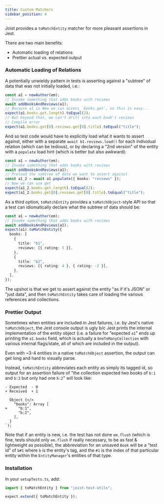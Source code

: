```yaml
---
title: Custom Matchers
sidebar_position: 4
---
```


Joist provides a `toMatchEntity` matcher for more pleasant assertions in Jest.

There are two main benefits:

- Automatic loading of relations
- Prettier actual vs. expected output

### Automatic Loading of Relations

A potentially unwieldy pattern in tests is asserting against a "subtree" of data that was not initially loaded, i.e.:

```typescript
const a1 = newAuthor(em);
// Invoke something that adds books with reviews
await addBooksAndReviews(a1);
// Because a1 is New we can access `books.get`, so this is easy...
expect(a1.books.get.length).toEqual(2);
// But beyond that, we can't drill into each book's reviews
// Compile error
expect(a1.books.get[0].reviews.get[0].title).toEqual("title");
```

And so test code would have to explicitly load what it wants to assert against, either with a separate `await b1.reviews.load()` for each individual relation (which can be tedious), or by declaring a "2nd version" of the entity with a `populate` load hint (which is better but also awkward):

```typescript
const a1 = newAuthor(em);
// Invoke something that adds books with reviews
await addBooksAndReviews(a1);
// Preload the subtree of data we want to assert against
const a1_2 = await a1.populate({ books: "reviews" });
// Now we can use get
expect(a1_2.books.get.length).toEqual(2);
expect(a1_2.books.get[0].reviews.get[0].title).toEqual("title");
```

As a third option, `toMatchEntity` provides a `toMatchObject`-style API so that a test can idiomatically declare what the subtree of data should be:

```typescript
const a1 = newAuthor(em);
// Invoke something that adds books with reviews
await addBooksAndReviews(a1);
expect(a1).toMatchEntity({
  books: [
    {
      title: "b1",
      reviews: [{ rating: 5 }],
    },
    {
      title: "b2",
      reviews: [{ rating: 4 }, { rating: -2 }],
    },
  ],
});
```

The upshot is that we get to assert against the entity "as if it's JSON" or "just data", and then `toMatchEntity` takes care of loading the various references and collections.

### Prettier Output

Sometimes when entities are included in Jest failures, i.e. by Jest's native `toMatchObject`, the Jest console output is ugly b/c Jest prints the internal implementation of the entity object (i.e. a failure for "expected `a1`" ends up printing the `a1.books` field, which is actually a `OneToManyCollection` with various internal flags/state, all of which are included in the output).

Even with ~3-4 entities in a native `toMatchObject` assertion, the output can get long and hard to visually parse.

Instead, `toMatchEntity` abbreviates each entity as simply its tagged id, so output for an assertion failure of "the collection expected two books of `b:1` and `b:2` but only had one `b:2`" will look like:

```text
- Expected  - 0
+ Received  + 1

  Object {</>
    "books": Array [
+     "b:1",
      "b:2",
    ],
  }
`);
```

Note that if an entity is new, i.e. the test has not done `em.flush` (which is fine, tests should only `em.flush` if really necessary, to be as fast & lightweight as possible), the abbreviation for an unsaved `Book` will be a "test id" of `b#1` where `b` is the entity's tag, and the `#1` is the index of that particular entity within the `EntityManager`'s entities of that type.

### Installation

In your `setupTests.ts`, add:

```typescript
import { toMatchEntity } from "joist-test-utils";

expect.extend({ toMatchEntity });
```
